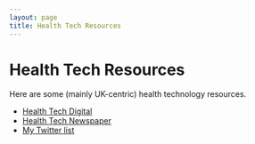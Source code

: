 ```yaml
---
layout: page
title: Health Tech Resources
---
```


# Health Tech Resources

Here are some (mainly UK-centric) health technology resources.

* [Health Tech Digital](https://www.healthtechdigital.com/)
* [Health Tech Newspaper](http://htn.co.uk/)
* [My Twitter list](https://twitter.com/i/lists/1159041069289496577)
